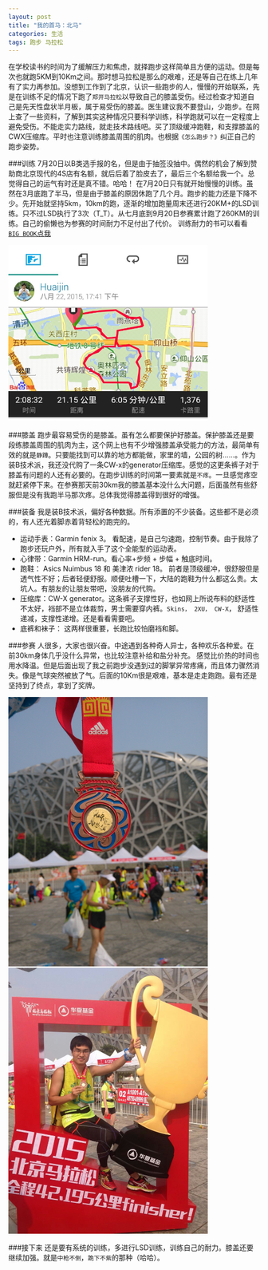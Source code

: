 ```yaml
---
layout: post
title: "我的首马：北马"
categories: 生活
tags: 跑步 马拉松 
---
```


在学校读书的时间为了缓解压力和焦虑，就择跑步这样简单且方便的运动。但是每次也就跑5KM到10Km之间。那时想马拉松是那么的艰难，还是等自己在练上几年有了实力再参加。没想到工作到了北京，认识一些跑步的人，慢慢的开始联系，先是在训练不足的情况下跑了`郑开马拉松`以导致自己的膝盖受伤。经过检查才知道自己是先天性盘状半月板，属于易受伤的膝盖。医生建议我不要登山，少跑步。在网上查了一些资料，了解到其实这种情况只要科学训练，科学跑就可以在一定程度上避免受伤。不能走实力路线，就走技术路线吧。买了顶级缓冲跑鞋，和支撑膝盖的CWX压缩库。平时也注意训练膝盖周围的肌肉。也根据`《怎么跑步？》`纠正自己的跑步姿势。 

###训练
7月20日以B类选手报的名，但是由于抽签没抽中。偶然的机会了解到赞助商北京现代的4S店有名额，就后后着了脸皮去了，最后三个名额给我一个。总觉得自己的运气有时还是真不错。哈哈！
在7月20日只有就开始慢慢的训练。虽然在3月底跑了半马，但是由于膝盖的原因休跑了几个月。跑步的能力还是下降不少。先开始就坚持5km，10km的跑，逐渐的增加跑量周末还进行20KM+的LSD训练。只不过LSD执行了3次（T_T）。从七月底到9月20日参赛累计跑了260KM的训练。自己的偷懒也为参赛的时间耐力不足付出了代价。 训练耐力的书可以看看 [`BIG BOOK`点我](http://book.douban.com/subject/5483229/) 

<img width="400px" src="/public/img/marathon/ma5.jpg"/>

###膝盖
跑步最容易受伤的是膝盖。虽有怎么都要保护好膝盖。保护膝盖还是要段练膝盖周围的肌肉为主，这个网上也有不少增强膝盖承受能力的方法，最简单有效的就是`静蹲`。只要能找到可以靠的地方都能做，家里的墙，公园的树......。作为装B技术派，我还没代购了一条CW-x的generator压缩库。感觉的这更条裤子对于膝盖有问题的人还有必要的。在跑步训练的时间第一要素就是`不疼`。一旦感觉疼空就赶紧停下来。在参赛那天前30km我的膝盖基本没什么大问题，后面虽然有些舒服但是没有我跑半马那次疼。总体我觉得膝盖得到很好的增强。

###装备
我是装B技术派，偏好各种数据。所有添置的不少装备。这些都不是必须的，有人还光着脚赤着背轻松的跑完的。

- 运动手表：Garmin fenix 3。 看配速，是自己匀速跑，控制节奏。由于我除了跑步还玩户外，所有就入手了这个全能型的运动表。
- 心律带：Garmin HRM-run。看心率+步频 + 步幅 + 触底时间。
- 跑鞋： Asics Nuimbus 18 和 美津浓 rider 18。 前者是顶级缓冲，很舒服但是透气性不好；后者轻便舒服。顺便吐槽一下，大陆的跑鞋为什么都这么贵。太坑人。有朋友的让朋友带吧，没朋友的代购。
- 压缩库：CW-X generator。这条裤子支撑性好，也如网上所说布料的舒适性不太好，裆部不是立体裁剪，男士需要穿内裤。`Skins， 2XU， CW-X`， 舒适性递减，支撑性递增。还是看看需要吧。
- 底裤和袜子： 这两样很重要，长跑比较怕磨裆和脚。

###参赛
人很多，大家也很兴奋。中途遇到各种奇人异士，各种欢乐各种爱。在前30km身体几乎没什么异常，也比较注意补给和盐分补充。 感觉比价热的时间也用水降温。但是后面出现了我之前跑步没遇到过的脚掌异常疼痛，而且体力骤然消失。像是气球突然被放了气。后面的10Km很是艰难，基本是走走跑跑。最有还是坚持到了终点，拿到了奖牌。

<img width="400px" src="/public/img/marathon/ma1.jpg"/>
<img width="400px" src="/public/img/marathon/ma3.jpg"/>


###接下来
还是要有系统的训练，多进行LSD训练，训练自己的耐力。膝盖还要继续加强。就是`中枪不倒`，`跪下不紫`的那种（哈哈）。








